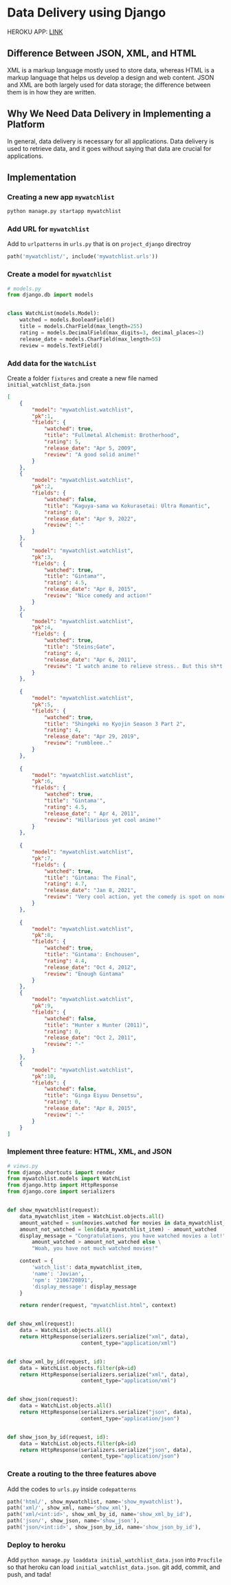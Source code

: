 # Data Delivery using Django
HEROKU APP: [LINK](https://pbp-asg2.herokuapp.com/mywatchlist/html)
## Difference Between JSON, XML, and HTML
XML is a markup language mostly used to store data, whereas HTML is a markup language that helps us develop a design and web content. JSON and XML are both largely used for data storage; the difference between them is in how they are written.

## Why We Need Data Delivery in Implementing a Platform
In general, data delivery is necessary for all applications. Data delivery is used to retrieve data, and it goes without saying that data are crucial for applications.

## Implementation
### Creating a new app `mywatchlist`
```cmd
python manage.py startapp mywatchlist
```
### Add URL for `mywatchlist`
Add to `urlpatterns` in `urls.py` that is on `project_django` directroy
```py
path('mywatchlist/', include('mywatchlist.urls'))
```
### Create a model for `mywatchlist`
```py
# models.py
from django.db import models


class WatchList(models.Model):
    watched = models.BooleanField()
    title = models.CharField(max_length=255)
    rating = models.DecimalField(max_digits=3, decimal_places=2)
    release_date = models.CharField(max_length=55)
    review = models.TextField()
```
### Add data for the `WatchList` 
Create a folder `fixtures` and create a new file named `initial_watchlist_data.json`
```json
[
    {
        "model": "mywatchlist.watchlist",
        "pk":1,
        "fields": {
            "watched": true,
            "title": "Fullmetal Alchemist: Brotherhood",
            "rating": 5,
            "release_date": "Apr 5, 2009",
            "review": "A good solid anime!"
        }
    },
    {
        "model": "mywatchlist.watchlist",
        "pk":2,
        "fields": {
            "watched": false,
            "title": "Kaguya-sama wa Kokurasetai: Ultra Romantic",
            "rating": 0,
            "release_date": "Apr 9, 2022",
            "review": "-"
        }
    },
    {
        "model": "mywatchlist.watchlist",
        "pk":3,
        "fields": {
            "watched": true,
            "title": "Gintama°",
            "rating": 4.5,
            "release_date": "Apr 8, 2015",
            "review": "Nice comedy and action!"
        }
    },
    {
        "model": "mywatchlist.watchlist",
        "pk":4,
        "fields": {
            "watched": true,
            "title": "Steins;Gate",
            "rating": 4,
            "release_date": "Apr 6, 2011",
            "review": "I watch anime to relieve stress.. But this sh*t made me rack my brain."
        }
    },
    
    {
        "model": "mywatchlist.watchlist",
        "pk":5,
        "fields": {
            "watched": true,
            "title": "Shingeki no Kyojin Season 3 Part 2",
            "rating": 4,
            "release_date": "Apr 29, 2019",
            "review": "rumbleee.."
        }
    },
    
    {
        "model": "mywatchlist.watchlist",
        "pk":6,
        "fields": {
            "watched": true,
            "title": "Gintama'",
            "rating": 4.5,
            "release_date": " Apr 4, 2011",
            "review": "Hillarious yet cool anime!"
        }
    },
    
    {
        "model": "mywatchlist.watchlist",
        "pk":7,
        "fields": {
            "watched": true,
            "title": "Gintama: The Final",
            "rating": 4.7,
            "release_date": "Jan 8, 2021",
            "review": "Very cool action, yet the comedy is spot on nonetheless"
        }
    },
    
    {
        "model": "mywatchlist.watchlist",
        "pk":8,
        "fields": {
            "watched": true,
            "title": "Gintama': Enchousen",
            "rating": 4.4,
            "release_date": "Oct 4, 2012",
            "review": "Enough Gintama"
        }
    },
    {
        "model": "mywatchlist.watchlist",
        "pk":9,
        "fields": {
            "watched": false,
            "title": "Hunter x Hunter (2011)",
            "rating": 0,
            "release_date": "Oct 2, 2011",
            "review": "-"
        }
    },
    {
        "model": "mywatchlist.watchlist",
        "pk":10,
        "fields": {
            "watched": false,
            "title": "Ginga Eiyuu Densetsu",
            "rating": 0,
            "release_date": "Apr 8, 2015",
            "review": "-"
        }
    }
]
```
### Implement three feature: HTML, XML, and JSON
```py
# views.py
from django.shortcuts import render
from mywatchlist.models import WatchList
from django.http import HttpResponse
from django.core import serializers


def show_mywatchlist(request):
    data_mywatchlist_item = WatchList.objects.all()
    amount_watched = sum(movies.watched for movies in data_mywatchlist_item)
    amount_not_watched = len(data_mywatchlist_item) - amount_watched
    display_message = "Congratulations, you have watched movies a lot!" if \
        amount_watched > amount_not_watched else \
        "Woah, you have not much watched movies!"

    context = {
        'watch_list': data_mywatchlist_item,
        'name': 'Jovian',
        'npm': '2106720891',
        'display_message': display_message
    }

    return render(request, "mywatchlist.html", context)


def show_xml(request):
    data = WatchList.objects.all()
    return HttpResponse(serializers.serialize("xml", data), 
                        content_type="application/xml")


def show_xml_by_id(request, id):
    data = WatchList.objects.filter(pk=id)
    return HttpResponse(serializers.serialize("xml", data), 
                        content_type="application/xml")


def show_json(request):
    data = WatchList.objects.all()
    return HttpResponse(serializers.serialize("json", data), 
                        content_type="application/json")


def show_json_by_id(request, id):
    data = WatchList.objects.filter(pk=id)
    return HttpResponse(serializers.serialize("json", data), 
                        content_type="application/json")
```

### Create a routing to the three features above
Add the codes to `urls.py` inside `codepatterns`
```py
path('html/', show_mywatchlist, name='show_mywatchlist'),
path('xml/', show_xml, name='show_xml'),
path('xml/<int:id>', show_xml_by_id, name='show_xml_by_id'),
path('json/', show_json, name='show_json'),
path('json/<int:id>', show_json_by_id, name='show_json_by_id'),
```

### Deploy to heroku
Add `python manage.py loaddata initial_watchlist_data.json` into `Procfile` so that heroku can load `initial_watchlist_data.json`.
git add, commit, and push, and tada!